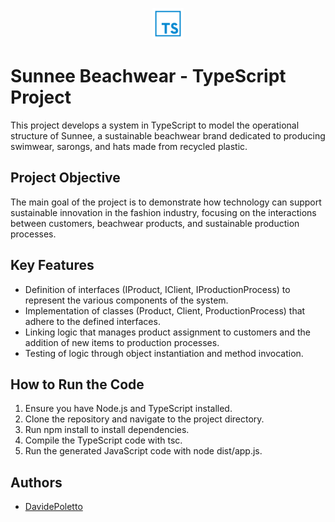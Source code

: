 <p align="center">
  <a href="https://github.com/davidepoletto/TypeScript-project">
    <img src="typescript-def.png" width="50px">
  </a>
</p>

# Sunnee Beachwear - TypeScript Project
This project develops a system in TypeScript to model the operational structure of Sunnee, a sustainable beachwear brand dedicated to producing swimwear, sarongs, and hats made from recycled plastic.

## Project Objective
The main goal of the project is to demonstrate how technology can support sustainable innovation in the fashion industry, focusing on the interactions between customers, beachwear products, and sustainable production processes.

## Key Features

- Definition of interfaces (IProduct, IClient, IProductionProcess) to represent the various components of the system.
- Implementation of classes (Product, Client, ProductionProcess) that adhere to the defined interfaces.
- Linking logic that manages product assignment to customers and the addition of new items to production processes.
- Testing of logic through object instantiation and method invocation.

## How to Run the Code
1. Ensure you have Node.js and TypeScript installed.
2. Clone the repository and navigate to the project directory.
3. Run npm install to install dependencies.
4. Compile the TypeScript code with tsc.
5. Run the generated JavaScript code with node dist/app.js.

## Authors

- [DavidePoletto](https://github.com/DavidePoletto)

